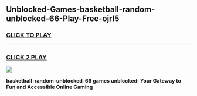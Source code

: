 
## Unblocked-Games-basketball-random-unblocked-66-Play-Free-ojrl5
<h3>
<a href="https://premium76.site?title=basketball-random-unblocked-66&ref=18A1">CLICK TO PLAY</a></h3>
<hr>

<h3>
<a href="https://premium76.site?title=basketball-random-unblocked-66&ref=18A1">CLICK 2 PLAY</a>
  
</h3>

<a href="https://premium76.site?title=basketball-random-unblocked-66&ref=18A1"><img src="https://clearcache.store/games.png"></a>


**basketball-random-unblocked-66 games unblocked: Your Gateway to Fun and Accessible Online Gaming**
